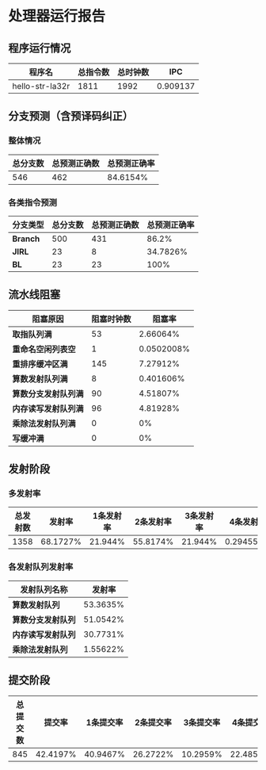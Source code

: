 # 处理器运行报告
## 程序运行情况
|程序名|总指令数|总时钟数|IPC|
|---|---|---|---|
|hello-str-la32r|1811|1992|0.909137|

## 分支预测（含预译码纠正）
### 整体情况
|总分支数|总预测正确数|总预测正确率|
|---|---|---|
|546|462|84.6154%|

### 各类指令预测
|分支类型|总分支数|总预测正确数|总预测正确率|
|---|---|---|---|
|**Branch**| 500 | 431 | 86.2%|
|**JIRL**| 23 | 8 | 34.7826%|
|**BL**| 23 | 23 | 100%|

## 流水线阻塞
|阻塞原因|阻塞时钟数|阻塞率|
|---|---|---|
|**取指队列满**| 53 | 2.66064%|
|**重命名空闲列表空**|1 | 0.0502008%|
|**重排序缓冲区满**|145 | 7.27912%|
|**算数发射队列满**|8 | 0.401606%|
|**算数分支发射队列满**|90 | 4.51807%|
|**内存读写发射队列满**|96 | 4.81928%|
|**乘除法发射队列满**|0 | 0%|
|**写缓冲满**|0 | 0%|

## 发射阶段
### 多发射率
|总发射数|发射率|1条发射率|2条发射率|3条发射率|4条发射率|
|---|---|---|---|---|---|
|1358|68.1727%|21.944%|55.8174%|21.944%|0.294551%|

### 各发射队列发射率
|发射队列名称|发射率|
|---|---|
|**算数发射队列**|53.3635%|
|**算数分支发射队列**|51.0542%|
|**内存读写发射队列**|30.7731%|
|**乘除法发射队列**|1.55622%|

## 提交阶段
|总提交数|提交率|1条提交率|2条提交率|3条提交率|4条提交率|
|---|---|---|---|---|---|
|845|42.4197%|40.9467%|26.2722%|10.2959%|22.4852%|
